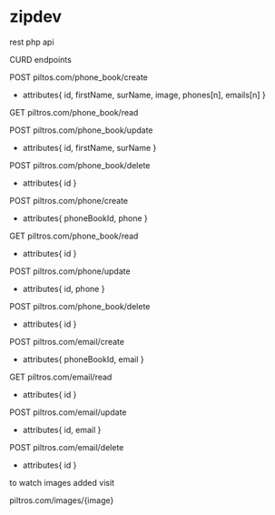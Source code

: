 # zipdev
rest php api

CURD endpoints

POST piltos.com/phone_book/create 
 - attributes{ id, firstName, surName, image, phones[n], emails[n] }

GET piltros.com/phone_book/read

POST piltros.com/phone_book/update
 - attributes{ id, firstName, surName  }
 
POST piltros.com/phone_book/delete
 - attributes{ id }
 
POST piltros.com/phone/create
 - attributes{ phoneBookId, phone }

GET piltros.com/phone_book/read
 - attributes{ id }
 
POST piltros.com/phone/update
 - attributes{ id, phone }
 
POST piltros.com/phone_book/delete
 - attributes{ id }
 
 POST piltros.com/email/create
  - attributes{ phoneBookId, email }
 
 GET piltros.com/email/read
  - attributes{ id }
  
 POST piltros.com/email/update
  - attributes{ id, email }
  
 POST piltros.com/email/delete
  - attributes{ id }

to watch images added visit 

piltros.com/images/{image}
